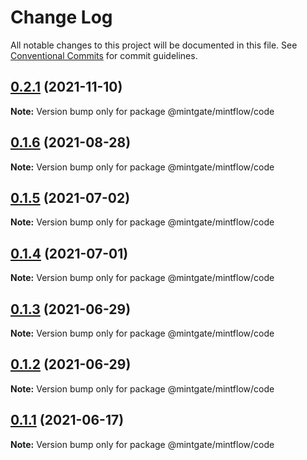 # Change Log

All notable changes to this project will be documented in this file.
See [Conventional Commits](https://conventionalcommits.org) for commit guidelines.

## [0.2.1](https://github.com/vechai/mintflow/compare/@mintgate/mintflow/code@0.1.6...@mintgate/mintflow/code@0.2.1) (2021-11-10)

**Note:** Version bump only for package @mintgate/mintflow/code





## [0.1.6](https://github.com/vechai/mintflow/compare/@mintgate/mintflow/code@0.1.5...@mintgate/mintflow/code@0.1.6) (2021-08-28)

**Note:** Version bump only for package @mintgate/mintflow/code





## [0.1.5](https://github.com/vechai/mintflow/compare/@mintgate/mintflow/code@0.1.4...@mintgate/mintflow/code@0.1.5) (2021-07-02)

**Note:** Version bump only for package @mintgate/mintflow/code





## [0.1.4](https://github.com/vechai/mintflow/compare/@mintgate/mintflow/code@0.1.3...@mintgate/mintflow/code@0.1.4) (2021-07-01)

**Note:** Version bump only for package @mintgate/mintflow/code





## [0.1.3](https://github.com/vechai/mintflow/compare/@mintgate/mintflow/code@0.1.2...@mintgate/mintflow/code@0.1.3) (2021-06-29)

**Note:** Version bump only for package @mintgate/mintflow/code





## [0.1.2](https://github.com/vechai/mintflow/compare/@mintgate/mintflow/code@0.1.1...@mintgate/mintflow/code@0.1.2) (2021-06-29)

**Note:** Version bump only for package @mintgate/mintflow/code





## [0.1.1](https://github.com/vechai/mintflow/compare/@mintgate/mintflow/code@0.1.0...@mintgate/mintflow/code@0.1.1) (2021-06-17)

**Note:** Version bump only for package @mintgate/mintflow/code
